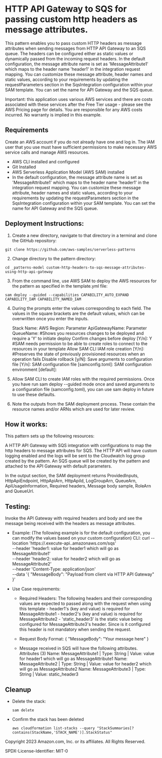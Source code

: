 # HTTP API Gateway to SQS for passing custom http headers as message attributes.

This pattern enables you to pass custom HTTP headers as message attributes when sending messages from HTTP API Gateway to an SQS queue. The headers can be configured either as static values or dynamically passed from the incoming request headers. In the default configuration, the message attribute name is set as 'MessageAttribute1' which maps to the header name 'header1' in the integration request mapping. You can customize these message attribute, header names and static values, according to your requirements by updating the requestParameters section in the SqsIntegration configuration within your SAM template. You can set the name for API Gateway and the SQS queue. 

Important: this application uses various AWS services and there are costs associated with these services after the Free Tier usage - please see the AWS Pricing page for details. You are responsible for any AWS costs incurred. No warranty is implied in this example.

## Requirements

Create an AWS account if you do not already have one and log in. The IAM user that you use must have sufficient permissions to make necessary AWS service calls and manage AWS resources.
- AWS CLI installed and configured
- Git Installed
- AWS Serverless Application Model (AWS SAM) installed
- In the default configuration, the message attribute name is set as 'MessageAttribute1' which maps to the header name 'header1' in the integration request mapping. You can customize these message attribute, header names and static values, according to your requirements by updating the requestParameters section in the SqsIntegration configuration within your SAM template. You can set the name for API Gateway and the SQS queue. 

## Deployment Instructions:

1. Create a new directory, navigate to that directory in a terminal and clone the GitHub repository:

```
git clone https://github.com/aws-samples/serverless-patterns
```
2. Change directory to the pattern directory:

```
cd _patterns-model custom-http-headers-to-sqs-message-attributes-using-http-api-gateway
```
3. From the command line, use AWS SAM to deploy the AWS resources for the pattern as specified in the template.yml file:

```
sam deploy --guided --capabilities CAPABILITY_AUTO_EXPAND CAPABILITY_IAM CAPABILITY_NAMED_IAM
```

4. During the prompts enter the values corresponding to each field. The values in the square brackets are the default values, which can be overwritten once you enter the inputs.

	Stack Name: 
	AWS Region: 
	Parameter ApiGatewayName: 
	Parameter QueueName: 
	#Shows you resources changes to be deployed and require a 'Y' to initiate deploy
	Confirm changes before deploy [Y/n]: Y
	#SAM needs permission to be able to create roles to connect to the resources in your template
	Allow SAM CLI IAM role creation [Y/n]: 
	#Preserves the state of previously provisioned resources when an operation fails
	Disable rollback [y/N]: 
	Save arguments to configuration file [Y/n]: 
	SAM configuration file [samconfig.toml]: 
	SAM configuration environment [default]: 


5. Allow SAM CLI to create IAM roles with the required permissions.
Once you have run sam deploy --guided mode once and saved arguments to a configuration file (samconfig.toml), you can use sam deploy in future to use these defaults.

6. Note the outputs from the SAM deployment process. These contain the resource names and/or ARNs which are used for later review.

## How it works:

This pattern sets up the following resources:

A HTTP API Gateway with SQS integration with configurations to map the http headers to message attributes for SQS. The HTTP API will have custom logging enabled and the logs will be sent to the Cloudwatch log group created by the pattern. An SQS queue will be created by the pattern and attached to the API Gateway with default parameters.

In the output section, the SAM deployment returns ProvidedInputs, HttpApiEndpoint, HttpApiArn, HttpApiId, LogGroupArn, QueueArn, ApiUsageInformation, Required headers, Message body sample, RoleArn and QueueUrl.

## Testing:

Invoke the API Gateway with required headers and body and see the message being received with the headers as message attributes.

- Example: (The following example is for the default configuration, you can modify the values based on your custom configuration)
	CLI: curl --location 'https://<HTTP-API-ID>.execute-api.<region>.amazonaws.com/sqs' \
	--header 'header1: value for header1 which will go as MessageAttribute1' \
	--header 'header2: value for header2 which will go as MessageAttribute2' \
	--header 'Content-Type: application/json' \
	--data '{
		"MessageBody": "Payload from client via HTTP API Gateway"
	}'

- Use Case requirements:
	- Required Headers:
		The following headers and their corresponding values are expected to passed along with the request when using this template
			- header1's (key and value) is required for MessageAttribute1
			- header2's (key and value) is required for MessageAttribute2
			- 'static_header3' is the static value being configured for MessageAttribute3's header. Since is it configured this header is not mandatory when sending the request.
	- Request Body Format:
        {
          "MessageBody": "Your message here"
        }

	- Message received in SQS will have the following attributes.
		Attributes (3)
		Name: MessageAttribute1 | Type: String | Value: value for header1 which will go as MessageAttribute1
		Name: MessageAttribute2 | Type: String | Value: value for header2 which will go as MessageAttribute2
		Name: MessageAttribute3 | Type: String | Value: static_header3

## Cleanup
- Delete the stack:

	```
	sam delete
	```

- Confirm the stack has been deleted

    ```
    aws cloudformation list-stacks --query "StackSummaries[?contains(StackName,'STACK_NAME')].StackStatus"
    ```


Copyright 2023 Amazon.com, Inc. or its affiliates. All Rights Reserved.

SPDX-License-Identifier: MIT-0